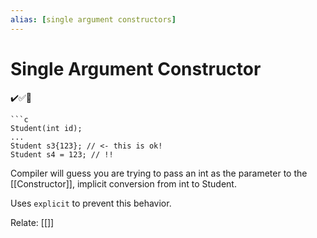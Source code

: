 ```yaml
---
alias: [single argument constructors]
---
```

# Single Argument Constructor
✔️✅📗
```ad-example
```c
Student(int id);
...
Student s3{123}; // <- this is ok!
Student s4 = 123; // !! 
```

Compiler will guess you are trying to pass an int as the parameter to the [[Constructor]], implicit conversion from int to Student.

Uses ```explicit``` to prevent this behavior.


Relate: [[]]